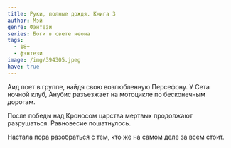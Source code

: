 ```yaml
---
title: Руки, полные дождя. Книга 3
author: Мэй
genre: Фэнтези
series: Боги в свете неона
tags:
  - 18+
  - фэнтези
image: /img/394305.jpeg
have: true
---
```

Аид поет в группе, найдя свою возлюбленную Персефону. У Сета ночной клуб, Анубис разъезжает на мотоцикле по бесконечным дорогам.

После победы над Кроносом царства мертвых продолжают разрушаться. Равновесие пошатнулось.

Настала пора разобраться с тем, кто же на самом деле за всем стоит.